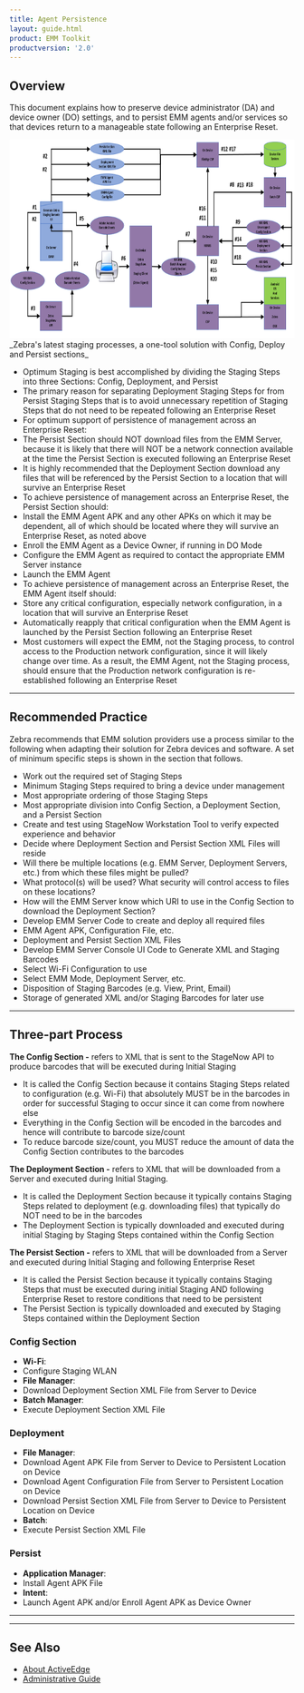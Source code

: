 ```yaml
---
title: Agent Persistence
layout: guide.html
product: EMM Toolkit
productversion: '2.0'
---
```


## Overview

This document explains how to preserve device administrator (DA) and device owner (DO) settings, and to persist EMM agents and/or services so that devices return to a manageable state following an Enterprise Reset.

<img alt="image" style="height:350px" src="staging_flowchart_no_title.png"/>
_Zebra's latest staging processes, a one-tool solution with Config, Deploy and Persist sections_
<br>

* Optimum Staging is best accomplished by dividing the Staging Steps into three Sections: Config, Deployment, and Persist​
 * The primary reason for separating Deployment Staging Steps for from Persist Staging Steps that is to avoid unnecessary repetition of Staging Steps that do not need to be repeated following an Enterprise Reset​
* For optimum support of persistence of management across an Enterprise Reset:​
 * The Persist Section should NOT download files from the EMM Server, because it is likely that there will NOT be a network connection available at the time the Persist Section is executed following an Enterprise Reset​
 * It is highly recommended that the Deployment Section download any files that will be referenced by the Persist Section to a location that will survive an Enterprise Reset​
* To achieve persistence of management across an Enterprise Reset, the Persist Section should:​
 * Install the EMM Agent APK and any other APKs on which it may be dependent, all of which should be located where they will survive an Enterprise Reset, as noted above​
 * Enroll the EMM Agent as a Device Owner, if running in DO Mode​
 * Configure the EMM Agent as required to contact the appropriate EMM Server instance​
 * Launch the EMM Agent​
* To achieve persistence of management across an Enterprise Reset, the EMM Agent itself should:​
 * Store any critical configuration, especially network configuration, in a location that will survive an Enterprise Reset​
 * Automatically reapply that critical configuration when the EMM Agent is launched by the Persist Section following an Enterprise Reset​
 * Most customers will expect the EMM, not the Staging process, to control access to the Production network configuration, since it will likely change over time.  As a result, the EMM Agent, not the Staging process, should ensure that the Production network configuration is re-established following an Enterprise Reset​

<!-- 
<img alt="image" style="height:350px" src="legacy_staging_mechanism.png"/>
_Zebra "legacy" staging process_
<br>

 -->

 -----

## Recommended Practice

Zebra recommends that EMM solution providers use a process similar to the following when adapting their solution for Zebra devices and software. A set of minimum specific steps is shown in the section that follows.

* Work out the required set of Staging Steps​
 * Minimum Staging Steps required to bring a device under management​
 * Most appropriate ordering of those Staging Steps​
 * Most appropriate division into Config Section, a Deployment Section, and a Persist Section​
* Create and test using StageNow Workstation Tool to verify expected experience and behavior​
 * Decide where Deployment Section and Persist Section XML Files will reside​
 * Will there be multiple locations (e.g. EMM Server, Deployment Servers, etc.) from which these files might be pulled?​
 * What protocol(s) will be used?  What security will control access to files on these locations?​
 * How will the EMM Server know which URI to use in the Config Section to download the Deployment Section?​
* Develop EMM Server Code to create and deploy all required files​
 * EMM Agent APK, Configuration File, etc.​
 * Deployment and Persist Section XML Files​
* Develop EMM Server Console UI Code to Generate XML and Staging Barcodes​
 * Select Wi-Fi Configuration to use​
 * Select EMM Mode, Deployment Server, etc.​
 * Disposition of Staging Barcodes (e.g. View, Print, Email)​
 * Storage of generated XML and/or Staging Barcodes for later use


-----


## Three-part Process

**The Config Section -** refers to XML that is sent to the StageNow API to produce barcodes that will be executed during Initial Staging​
* It is called the Config Section because it contains Staging Steps related to configuration (e.g. Wi-Fi) that absolutely MUST be in the barcodes in order for successful Staging to occur since it can come from nowhere else​
* Everything in the Config Section will be encoded in the barcodes and hence will contribute to barcode size/count​
* To reduce barcode size/count, you MUST reduce the amount of data the Config Section contributes to the barcodes​

**The Deployment Section -** refers to XML that will be downloaded from a Server and executed during Initial Staging​. 
* It is called the Deployment Section because it typically contains Staging Steps related to deployment (e.g. downloading files) that typically do NOT need to be in the barcodes​
* The Deployment Section is typically downloaded and executed during initial Staging by Staging Steps contained within the Config Section​

**The Persist Section -** refers to XML that will be downloaded from a Server and executed during Initial Staging and following Enterprise Reset​
* It is called the Persist Section because it typically contains Staging Steps that must be executed during initial Staging AND following Enterprise Reset to restore conditions that need to be persistent​
* The Persist Section is typically downloaded and executed by Staging Steps contained within the Deployment Section​

### Config​ Section

* **Wi-Fi**:
 * Configure Staging WLAN​
* **File Manager**:
 * Download Deployment Section XML File from Server to Device​
* **Batch	Manager**:
 * Execute Deployment Section XML File​

### Deployment​

* **File Manager**:
 * Download Agent APK File from Server to Device​ to Persistent Location on Device​
 * Download Agent Configuration File from Server​ to Persistent Location on Device​
 * Download Persist Section XML File from Server to Device​ to Persistent Location on Device​
* **Batch**:
 * Execute Persist Section XML File​

### Persist​

* **Application Manager**:
 * Install Agent APK File​
* **Intent**: 
 * Launch Agent APK and/or Enroll Agent APK as Device Owner​

-----
<!-- 

on a persistence-enabled device 

"As an EMM Partner I would like to know what the best practices are for persisting my DA and DO EMM Agents on Zebra devices so that I can ensure that I develop the solution properly so that devices return to a manageable state after an Enterprise Reset" 

that implements a secure Android launcher and/or its Kiosk Mode feature deployed using the Zebra StageNow administration tool or an enterprise mobile management (EMM) system such as those from SOTI or AirWatch. 

This process addresses configuration conflicts that exist between the Persistence Manager CSP and the Android Setup Wizard (SUW, also known as the "Welcome Screen") when attempting to restore settings of a secured device after it has been reset. To avoid these conflicts and restore the device to its original secure state, Zebra recommends the use of the "Setup Wizard Bypass" parameter of the Power Manager CSP. 

ZEBRA STAGENOW
When creating a persistent profile that includes an Enterprise Reset, use PowerMgr to set the "Bypass GMS Welcome Screen" parameter to True, as shown below. This will cause the Android Setup Wizard to be skipped when the device restarts following the reset.   

This guide explains how to persist an EMM agent and/or service on a device following an enterprise reset, a Zebra feature that erases alll device data **_except_** that which was designated as persistent.  


NOTE: The bypass setting does not persist on the device following an Enterprise Reset. If SUW bypass is desired following an Enterprise Reset, the setting (bypass=true) must be included in the same Profile that is used to initiate the Enterprise Reset. Note: The bypass flag was intended to be available as an option ONLY when Enterprise Reset is selected. However, MX 7.1 and 7.2 allow SUW bypass to be configurable regardless of the Enterprise Reset parameter setting. Once pushed to such devices, a bypass flag value of "true" will persist until an Enterprise Reset is executed or the flag is changed to "false" by a subsequent profile. 

VMWARE AIRWATCH
This section covers the specific procedures for using AirWatch to restore EHS and/or Kiosk Mode security settings on a device following an Enterprise Reset. 

IMPORTANT:
For restoration of any enterprise settings to be possible, the device must have been configured with the Zebra persistence framework in advance of the Enterprise Reset reset action. This is generally done during the initial device enrollment process. 

Enterprise settings also can be preserved immediately prior to an Enterprise Reset by using the fault tolerance settings of the AirWatch console. Zebra recommends that AirWatch customers execute Enterprise Reset in this manner. The state of such devices will be returned to their enrolled state in the EMM system (restoring the AirWatch Agent and Service) without intervention only if the device was originally enrolled using a barcode or sideload methodology.

Devices originally enrolled manually (by typing EMM server name and user credentials) cannot be returned to their enrolled state without further intervention. 

An Enterprise Reset will restore the latest Agent and Service only if the upgrade was performed through the Files/Action -> MDM Agent Upgrade method.

AIRWATCH NOTES
Devices are available for selection in List View varies by the group filtering settings of an organization.
Enterprise Reset can be selected for execution on more than one device at a time. 
The AirWatch agent will not execute an Enterprise Reset command on any device with a battery charge less than 50%. 
If an Enterprise Reset is sent to a device while it is being charged, the reset action will be executed when the battery charge level reaches 50%.   
AirWatch does not support persistence on devices in Android enterprise work-managed device mode.

 -->





-----

## See Also

* [About ActiveEdge](../about)
* [Administrative Guide](../setup)
